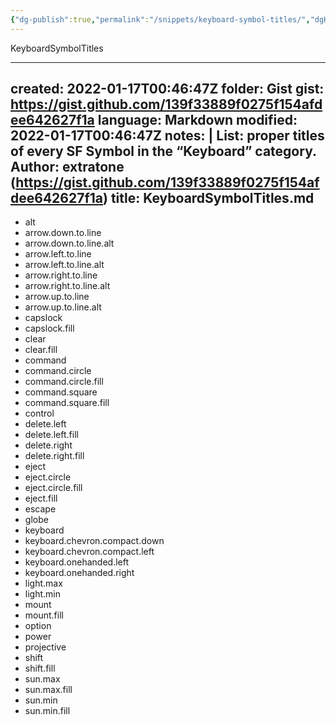```yaml
---
{"dg-publish":true,"permalink":"/snippets/keyboard-symbol-titles/","dgHomeLink":true,"dgPassFrontmatter":false}
---
```


KeyboardSymbolTitles

---
created: 2022-01-17T00:46:47Z
folder: Gist
gist: https://gist.github.com/139f33889f0275f154afdee642627f1a
language: Markdown
modified: 2022-01-17T00:46:47Z
notes: |
    List: proper titles of every SF Symbol in the “Keyboard” category.
    Author: extratone (https://gist.github.com/139f33889f0275f154afdee642627f1a)
title: KeyboardSymbolTitles.md
---

- alt
- arrow.down.to.line
- arrow.down.to.line.alt
- arrow.left.to.line
- arrow.left.to.line.alt
- arrow.right.to.line
- arrow.right.to.line.alt
- arrow.up.to.line
- arrow.up.to.line.alt
- capslock
- capslock.fill
- clear
- clear.fill
- command
- command.circle
- command.circle.fill
- command.square
- command.square.fill
- control
- delete.left
- delete.left.fill
- delete.right
- delete.right.fill
- eject
- eject.circle
- eject.circle.fill
- eject.fill
- escape
- globe
- keyboard
- keyboard.chevron.compact.down
- keyboard.chevron.compact.left
- keyboard.onehanded.left
- keyboard.onehanded.right
- light.max
- light.min
- mount
- mount.fill
- option
- power
- projective
- shift
- shift.fill
- sun.max
- sun.max.fill
- sun.min
- sun.min.fill